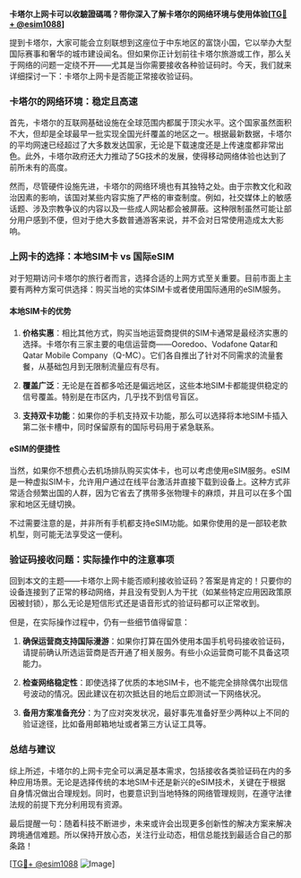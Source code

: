 **卡塔尔上网卡可以收驗證碼嗎？带你深入了解卡塔尔的网络环境与使用体验[[TG💪+ @esim1088](https://t.me/s/esim1088)]**

提到卡塔尔，大家可能会立刻联想到这座位于中东地区的富饶小国，它以举办大型国际赛事和奢华的城市建设闻名。但如果你正计划前往卡塔尔旅游或工作，那么关于网络的问题一定绕不开——尤其是当你需要接收各种验证码时。今天，我们就来详细探讨一下：卡塔尔上网卡是否能正常接收验证码。

### 卡塔尔的网络环境：稳定且高速

首先，卡塔尔的互联网基础设施在全球范围内都属于顶尖水平。这个国家虽然面积不大，但却是全球最早一批实现全国光纤覆盖的地区之一。根据最新数据，卡塔尔的平均网速已经超过了大多数发达国家，无论是下载速度还是上传速度都非常出色。此外，卡塔尔政府还大力推动了5G技术的发展，使得移动网络体验也达到了前所未有的高度。

然而，尽管硬件设施先进，卡塔尔的网络环境也有其独特之处。由于宗教文化和政治因素的影响，该国对某些内容实施了严格的审查制度。例如，社交媒体上的敏感话题、涉及宗教争议的内容以及一些成人网站都会被屏蔽。这种限制虽然可能让部分用户感到不便，但对于绝大多数普通游客来说，并不会对日常使用造成太大影响。

### 上网卡的选择：本地SIM卡 vs 国际eSIM

对于短期访问卡塔尔的旅行者而言，选择合适的上网方式至关重要。目前市面上主要有两种方案可供选择：购买当地的实体SIM卡或者使用国际通用的eSIM服务。

#### 本地SIM卡的优势

1. **价格实惠**：相比其他方式，购买当地运营商提供的SIM卡通常是最经济实惠的选择。卡塔尔有三家主要的电信运营商——Ooredoo、Vodafone Qatar和Qatar Mobile Company（Q-MC）。它们各自推出了针对不同需求的流量套餐，从基础包月到无限制流量应有尽有。
   
2. **覆盖广泛**：无论是在首都多哈还是偏远地区，这些本地SIM卡都能提供稳定的信号覆盖。特别是在市区内，几乎找不到信号盲区。

3. **支持双卡功能**：如果你的手机支持双卡功能，那么可以选择将本地SIM卡插入第二张卡槽中，同时保留原有的国际号码用于紧急联系。

#### eSIM的便捷性

当然，如果你不想费心去机场排队购买实体卡，也可以考虑使用eSIM服务。eSIM是一种虚拟SIM卡，允许用户通过在线平台激活并直接下载到设备上。这种方式非常适合频繁出国的人群，因为它省去了携带多张物理卡的麻烦，并且可以在多个国家和地区无缝切换。

不过需要注意的是，并非所有手机都支持eSIM功能。如果你使用的是一部较老款机型，则可能无法享受这一便利。

### 验证码接收问题：实际操作中的注意事项

回到本文的主题——卡塔尔上网卡能否顺利接收验证码？答案是肯定的！只要你的设备连接到了正常的移动网络，并且没有受到人为干扰（如某些特定应用因政策原因被封锁），那么无论是短信形式还是语音形式的验证码都可以正常收到。

但是，在实际操作过程中，仍有一些细节值得留意：

1. **确保运营商支持国际漫游**：如果你打算在国外使用本国手机号码接收验证码，请提前确认所选运营商是否开通了相关服务。有些小众运营商可能不具备这项能力。

2. **检查网络稳定性**：即使选择了优质的本地SIM卡，也不能完全排除偶尔出现信号波动的情况。因此建议在初次抵达目的地后立即测试一下网络状况。

3. **备用方案准备充分**：为了应对突发状况，最好事先准备好至少两种以上不同的验证途径，比如备用邮箱地址或者第三方认证工具等。

### 总结与建议

综上所述，卡塔尔的上网卡完全可以满足基本需求，包括接收各类验证码在内的多种应用场景。无论是选择传统的本地SIM卡还是新兴的eSIM技术，关键在于根据自身情况做出合理规划。同时，也要意识到当地特殊的网络管理规则，在遵守法律法规的前提下充分利用现有资源。

最后提醒一句：随着科技不断进步，未来或许会出现更多创新性的解决方案来解决跨境通信难题。所以保持开放心态，关注行业动态，相信总能找到最适合自己的那条路！

[[TG💪+ @esim1088](https://t.me/s/esim1088) ![Image](https://i.postimg.cc/4NQfJmqS/Snipaste-2025-05-13-00-14-12.png)]